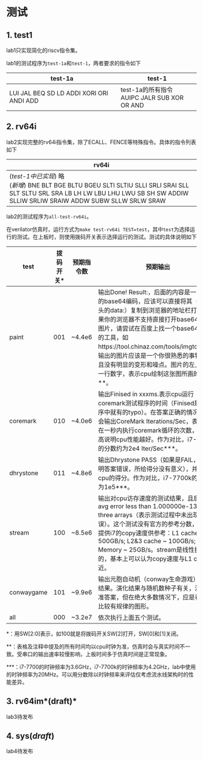 # 测试

## 1. test1

lab1只实现简化的riscv指令集。

lab1的测试程序为`test-1a`和`test-1`，两者要求的指令如下

| test-1a                                  | test-1                                            |
| ---------------------------------------- | ------------------------------------------------- |
| LUI JAL BEQ SD LD ADDI XORI ORI ANDI ADD | test-1a的所有指令<br />AUIPC JALR  SUB XOR OR AND |

## 2. rv64i

lab2实现完整的rv64i指令集，除了ECALL、FENCE等特殊指令。具体的指令列表如下

| rv64i                                                        |
| ------------------------------------------------------------ |
| (*test-1中已实现*) 略<br />(*新增*) BNE BLT BGE BLTU BGEU SLTI SLTIU SLLI SRLI SRAI SLL SLT SLTU SRL SRA LB LH LW LBU LHU LWU SB SH SW ADDIW SLLIW SRLIW SRAIW ADDW SUBW SLLW SRLW SRAW |

lab2的测试程序为`all-test-rv64i`。

在verilator仿真时，运行方式为`make test-rv64i TEST=test`，其中`test`为选择运行的测试。在上板时，则使用拨码开关表示选择运行的测试。测试的具体说明如下

| test       | 拨码开关* | 预期指令数 | 预期输出                                                     |
| ---------- | --------- | ---------- | ------------------------------------------------------------ |
| paint      | 001       | ~4.4e6     | 输出Done! Result:，后面的内容是一张图片的base64编码，应该可以直接将其（包含开头的data:）复制到浏览器的地址栏打开。如果你的浏览器不支持直接打开base64编码的图片，请尝试在百度上找一个base64转图片的工具，如https://tool.chinaz.com/tools/imgtobase。输出的图片应该是一个你很熟悉的事物，并且没有明显的变形和噪点。图片的左上角有一行数字，表示cpu绘制这张图所画的毫秒数**。 |
| coremark   | 010       | ~4.0e6     | 输出Finised in xxxms.表示cpu运行coremark测试程序的时间（Finised是原程序中就有的typo）。在答案正确的情况下，还会输出CoreMark Iterations/Sec，表示cpu在一秒内执行coremark循环的次数，分数越高说明cpu性能越好。作为对比，i7-7700的分数约为2e4 Iter/Sec***。 |
| dhrystone  | 011       | ~4.8e6     | 输出Dhrystone PASS（如果是FAIL，那么说明答案错误，所给得分没有意义），并给出cpu的得分。作为对比，i7-7700k的分数约为1e5***。 |
| stream     | 100       | ~8.5e6     | 输出对cpu访存速度的测试结果，且后面应有avg error less than 1.000000e-13 on all three arrays（表示测试过程中未出现错误）。这个测试没有官方的参考分数，我们只提供i7的copy速度供参考：L1 cache ~ 500GB/s;  L2&3 cache ~ 100GB/s; Memory ~ 25GB/s。stream是线性执行的，基本上可以认为copy速度与L1 cache接近。 |
| conwaygame | 101       | ~9.9e6     | 输出元胞自动机（conway生命游戏）的演化结果。演化结果与随机数种子有关，没有标准答案，但在绝大多数情况下，应是看上去比较有规律的图形。 |
| all        | 000       | ~3.2e7     | 依次执行上面五个测试。                                       |

*：用SW[2:0]表示，如100就是将拨码开关SW[2]打开，SW[0]和[1]关闭。

**：表格及注释中提及的所有时间均以cpu时钟为准，仿真时会与真实时间不一致。受串口的输出速率较慢影响，上板时间多于仿真时间是正常现象。

***：i7-7700的时钟频率为3.6GHz，i7-7700k的时钟频率为4.2GHz，lab中使用的时钟频率为20MHz。可以用分数除以时钟频率来评估仅考虑流水线架构时的性能差异。

## 3. rv64im*(draft)*

lab3待发布

## 4. sys(*draft*)

lab4待发布
